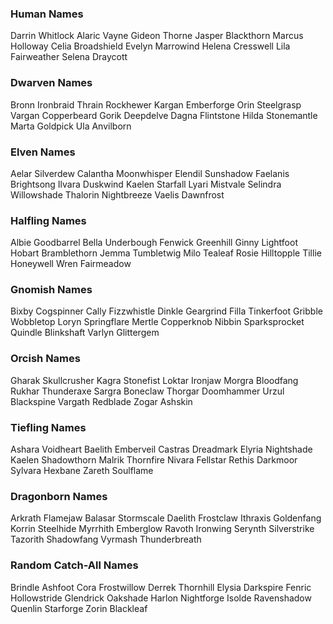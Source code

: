 ### Human Names
Darrin Whitlock
Alaric Vayne
Gideon Thorne
Jasper Blackthorn
Marcus Holloway
Celia Broadshield
Evelyn Marrowind
Helena Cresswell
Lila Fairweather
Selena Draycott
### Dwarven Names
Bronn Ironbraid
Thrain Rockhewer
Kargan Emberforge
Orin Steelgrasp
Vargan Copperbeard
Gorik Deepdelve
Dagna Flintstone
Hilda Stonemantle
Marta Goldpick
Ula Anvilborn
### Elven Names
Aelar Silverdew
Calantha Moonwhisper
Elendil Sunshadow
Faelanis Brightsong
Ilvara Duskwind
Kaelen Starfall
Lyari Mistvale
Selindra Willowshade
Thalorin Nightbreeze
Vaelis Dawnfrost
### Halfling Names
Albie Goodbarrel
Bella Underbough
Fenwick Greenhill
Ginny Lightfoot
Hobart Bramblethorn
Jemma Tumbletwig
Milo Tealeaf
Rosie Hilltopple
Tillie Honeywell
Wren Fairmeadow
### Gnomish Names
Bixby Cogspinner
Cally Fizzwhistle
Dinkle Geargrind
Filla Tinkerfoot
Gribble Wobbletop
Loryn Springflare
Mertle Copperknob
Nibbin Sparksprocket
Quindle Blinkshaft
Varlyn Glittergem
### Orcish Names
Gharak Skullcrusher
Kagra Stonefist
Loktar Ironjaw
Morgra Bloodfang
Rukhar Thunderaxe
Sargra Boneclaw
Thorgar Doomhammer
Urzul Blackspine
Vargath Redblade
Zogar Ashskin
### Tiefling Names
Ashara Voidheart
Baelith Emberveil
Castras Dreadmark
Elyria Nightshade
Kaelen Shadowthorn
Malrik Thornfire
Nivara Fellstar
Rethis Darkmoor
Sylvara Hexbane
Zareth Soulflame
### Dragonborn Names
Arkrath Flamejaw
Balasar Stormscale
Daelith Frostclaw
Ithraxis Goldenfang
Korrin Steelhide
Myrrhith Emberglow
Ravoth Ironwing
Serynth Silverstrike
Tazorith Shadowfang
Vyrmash Thunderbreath
### Random Catch-All Names
Brindle Ashfoot
Cora Frostwillow
Derrek Thornhill
Elysia Darkspire
Fenric Hollowstride
Glendrick Oakshade
Harlon Nightforge
Isolde Ravenshadow
Quenlin Starforge
Zorin Blackleaf